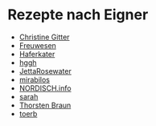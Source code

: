 Rezepte nach Eigner
=====================

* [Christine Gitter](Christine%20Gitter/index.md)
* [Freuwesen](Freuwesen/index.md)
* [Haferkater](Haferkater/index.md)
* [hggh](hggh/index.md)
* [JettaRosewater](JettaRosewater/index.md)
* [mirabilos](mirabilos/index.md)
* [NORDISCH.info](NORDISCH.info/index.md)
* [sarah](sarah/index.md)
* [Thorsten Braun](Thorsten%20Braun/index.md)
* [toerb](toerb/index.md)
